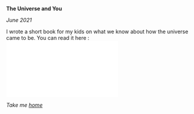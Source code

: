 **The Universe and You**

*June 2021*

I wrote a short book for my kids on what we know about how the universe came to be. You can read it here : ![The Universe and You](uploads/2f_book.pdf)

*Take me [home](https://sameeurrehman.com/)* 
